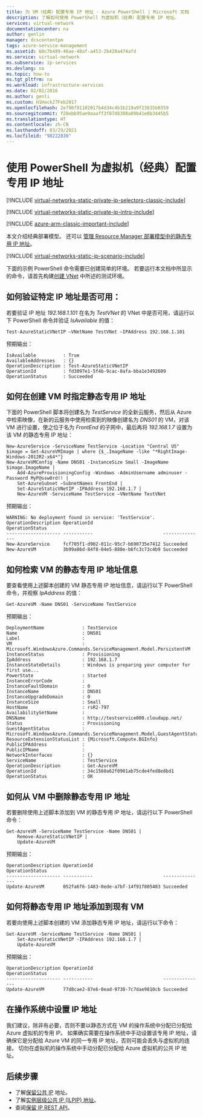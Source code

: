 ```yaml
---
title: 为 VM（经典）配置专用 IP 地址 - Azure PowerShell | Microsoft 文档
description: 了解如何使用 PowerShell 为虚拟机（经典）配置专用 IP 地址。
services: virtual-network
documentationcenter: na
author: genlin
manager: dcscontentpm
tags: azure-service-management
ms.assetid: 60c7b489-46ae-48af-a453-2b429a474afd
ms.service: virtual-network
ms.subservice: ip-services
ms.devlang: na
ms.topic: how-to
ms.tgt_pltfrm: na
ms.workload: infrastructure-services
ms.date: 02/02/2016
ms.author: genli
ms.custom: H1Hack27Feb2017
ms.openlocfilehash: 2e798f81102017b4d34c4b1b219a9f23035b0359
ms.sourcegitcommit: f28ebb95ae9aaaff3f87d8388a09b41e0b3445b5
ms.translationtype: HT
ms.contentlocale: zh-CN
ms.lasthandoff: 03/29/2021
ms.locfileid: "98222830"
---
```

# <a name="configure-private-ip-addresses-for-a-virtual-machine-classic-using-powershell"></a>使用 PowerShell 为虚拟机（经典）配置专用 IP 地址

[!INCLUDE [virtual-networks-static-private-ip-selectors-classic-include](../../includes/virtual-networks-static-private-ip-selectors-classic-include.md)]

[!INCLUDE [virtual-networks-static-private-ip-intro-include](../../includes/virtual-networks-static-private-ip-intro-include.md)]

[!INCLUDE [azure-arm-classic-important-include](../../includes/azure-arm-classic-important-include.md)]

本文介绍经典部署模型。 还可以 [管理 Resource Manager 部署模型中的静态专用 IP 地址](virtual-networks-static-private-ip-arm-ps.md)。

[!INCLUDE [virtual-networks-static-ip-scenario-include](../../includes/virtual-networks-static-ip-scenario-include.md)]

下面的示例 PowerShell 命令需要已创建简单的环境。 若要运行本文档中所显示的命令，请首先构建[创建 VNet](/previous-versions/azure/virtual-network/virtual-networks-create-vnet-classic-netcfg-ps) 中所述的测试环境。

## <a name="how-to-verify-if-a-specific-ip-address-is-available"></a>如何验证特定 IP 地址是否可用：
若要验证 IP 地址 *192.168.1.101* 在名为 *TestVNet* 的 VNet 中是否可用，请运行以下 PowerShell 命令并验证 *IsAvailable* 的值：

```azurepowershell
Test-AzureStaticVNetIP –VNetName TestVNet –IPAddress 192.168.1.101 
```

预期输出：

```output
IsAvailable          : True
AvailableAddresses   : {}
OperationDescription : Test-AzureStaticVNetIP
OperationId          : fd3097e1-5f4b-9cac-8afa-bba1e3492609
OperationStatus      : Succeeded
```

## <a name="how-to-specify-a-static-private-ip-address-when-creating-a-vm"></a>如何在创建 VM 时指定静态专用 IP 地址
下面的 PowerShell 脚本将创建名为 *TestService* 的全新云服务，然后从 Azure 中检索映像，在新的云服务中使用检索到的映像创建名为 *DNS01* 的 VM，对该 VM 进行设置，使之位于名为 *FrontEnd* 的子网中，最后再将 *192.168.1.7* 设置为该 VM 的静态专用 IP 地址：

```azurepowershell
New-AzureService -ServiceName TestService -Location "Central US"
$image = Get-AzureVMImage | where {$_.ImageName -like "*RightImage-Windows-2012R2-x64*"}
New-AzureVMConfig -Name DNS01 -InstanceSize Small -ImageName $image.ImageName |
    Add-AzureProvisioningConfig -Windows -AdminUsername adminuser -Password MyP@ssw0rd!! |
    Set-AzureSubnet –SubnetNames FrontEnd |
    Set-AzureStaticVNetIP -IPAddress 192.168.1.7 |
    New-AzureVM -ServiceName TestService –VNetName TestVNet
```

预期输出：

```output
WARNING: No deployment found in service: 'TestService'.
OperationDescription OperationId                          OperationStatus
-------------------- -----------                          ---------------
New-AzureService     fcf705f1-d902-011c-95c7-b690735e7412 Succeeded      
New-AzureVM          3b99a86d-84f8-04e5-888e-b6fc3c73c4b9 Succeeded  
```

## <a name="how-to-retrieve-static-private-ip-address-information-for-a-vm"></a>如何检索 VM 的静态专用 IP 地址信息
要查看使用上述脚本创建的 VM 静态专用 IP 地址信息，请运行以下 PowerShell 命令，并观察 *IpAddress* 的值：

```azurepowershell
Get-AzureVM -Name DNS01 -ServiceName TestService
```

预期输出：

```output
DeploymentName              : TestService
Name                        : DNS01
Label                       : 
VM                          : Microsoft.WindowsAzure.Commands.ServiceManagement.Model.PersistentVM
InstanceStatus              : Provisioning
IpAddress                   : 192.168.1.7
InstanceStateDetails        : Windows is preparing your computer for first use...
PowerState                  : Started
InstanceErrorCode           : 
InstanceFaultDomain         : 0
InstanceName                : DNS01
InstanceUpgradeDomain       : 0
InstanceSize                : Small
HostName                    : rsR2-797
AvailabilitySetName         : 
DNSName                     : http://testservice000.cloudapp.net/
Status                      : Provisioning
GuestAgentStatus            : Microsoft.WindowsAzure.Commands.ServiceManagement.Model.GuestAgentStatus
ResourceExtensionStatusList : {Microsoft.Compute.BGInfo}
PublicIPAddress             : 
PublicIPName                : 
NetworkInterfaces           : {}
ServiceName                 : TestService
OperationDescription        : Get-AzureVM
OperationId                 : 34c1560a62f0901ab75cde4fed8e8bd1
OperationStatus             : OK
```

## <a name="how-to-remove-a-static-private-ip-address-from-a-vm"></a>如何从 VM 中删除静态专用 IP 地址
若要删除使用上述脚本添加到 VM 的静态专用 IP 地址，请运行以下 PowerShell 命令：

```azurepowershell
Get-AzureVM -ServiceName TestService -Name DNS01 |
    Remove-AzureStaticVNetIP |
    Update-AzureVM
```

预期输出：

```output
OperationDescription OperationId                          OperationStatus
-------------------- -----------                          ---------------
Update-AzureVM       052fa6f6-1483-0ede-a7bf-14f91f805483 Succeeded
```

## <a name="how-to-add-a-static-private-ip-address-to-an-existing-vm"></a>如何将静态专用 IP 地址添加到现有 VM
若要向使用上述脚本创建的 VM 添加静态专用 IP 地址，请运行以下命令：

```azurepowershell
Get-AzureVM -ServiceName TestService -Name DNS01 |
    Set-AzureStaticVNetIP -IPAddress 192.168.1.7 |
    Update-AzureVM
```

预期输出：

```output
OperationDescription OperationId                          OperationStatus
-------------------- -----------                          ---------------
Update-AzureVM       77d8cae2-87e6-0ead-9738-7c7dae9810cb Succeeded 
```

## <a name="set-ip-addresses-within-the-operating-system"></a>在操作系统中设置 IP 地址

我们建议，除非有必要，否则不要以静态方式在 VM 的操作系统中分配已分配给 Azure 虚拟机的专用 IP。 如果确实需要在操作系统中手动设置该专用 IP 地址，请确保它是分配给 Azure VM 的同一专用 IP 地址，否则可能会丢失与虚拟机的连接。 切勿在虚拟机的操作系统中手动分配已分配给 Azure 虚拟机的公共 IP 地址。

## <a name="next-steps"></a>后续步骤
* 了解[保留公共 IP](/previous-versions/azure/virtual-network/virtual-networks-reserved-public-ip) 地址。
* 了解[实例层级公共 IP (ILPIP) 地址](/previous-versions/azure/virtual-network/virtual-networks-instance-level-public-ip)。
* 查阅[保留 IP REST API](/previous-versions/azure/reference/dn722420(v=azure.100))。